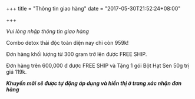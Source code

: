 +++
title = "Thông tin giao hàng"
date = "2017-05-30T21:52:24+08:00"

+++

*Vui lòng nhập thông tin giao hàng*

Combo detox thải độc toàn diện nay chỉ còn 959k!

Đơn hàng khối lượng từ 300 gram trở lên được FREE SHIP.

Đơn hàng trên 600,000 đ được FREE SHIP và Tặng 1 gói Bột Hạt Sen 50g trị giá 119k.

**_Khuyến mãi sẽ được tự động áp dụng và hiển thị ở trang xác nhận đơn hàng_**